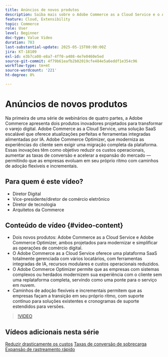 ```yaml
---
title: Anúncios de novos produtos
description: Saiba mais sobre o Adobe Commerce as a Cloud Service e o Adobe Commerce Optimizer.
feature: Cloud, Extensibility
topic: Commerce
role: User
level: Beginner
doc-type: Value Video
duration: 783
last-substantial-update: 2025-05-15T00:00:00Z
jira: KT-18109
exl-id: e3b7ca08-e8a7-4ff0-a408-4e7e0460e5ed
source-git-commit: 4f79b61eafb2b02019cfe484e5a6eddf1e354c96
workflow-type: tm+mt
source-wordcount: '221'
ht-degree: 0%

---
```


# Anúncios de novos produtos

Na primeira de uma série de webinários de quatro partes, a Adobe Commerce apresenta dois produtos inovadores projetados para transformar o varejo digital. Adobe Commerce as a Cloud Service, uma solução SaaS escalável que oferece atualizações perfeitas e ferramentas integradas alimentadas por IA.  Adobe Commerce Optimizer, que moderniza as experiências do cliente sem exigir uma migração completa da plataforma. Essas inovações têm como objetivo reduzir os custos operacionais, aumentar as taxas de conversão e acelerar a expansão do mercado — permitindo que as empresas evoluam em seu próprio ritmo com caminhos de adoção flexíveis e incrementais.

## Para quem é este vídeo?

* Diretor Digital
* Vice-presidente/diretor de comércio eletrônico
* Diretor de tecnologia
* Arquitetos da Commerce

## Conteúdo de vídeo {#video-content}

* Dois novos produtos: Adobe Commerce as a Cloud Service e Adobe Commerce Optimizer, ambos projetados para modernizar e simplificar as operações de comércio digital.
* O Adobe Commerce as a Cloud Service oferece uma plataforma SaaS totalmente gerenciada com vários locatários, com ferramentas integradas de IA, recursos modulares e custos operacionais reduzidos.
* O Adobe Commerce Optimizer permite que as empresas com sistemas complexos ou herdados modernizem sua experiência com o cliente sem uma replataforma completa, servindo como uma ponte para o serviço em nuvem.
* Caminhos de adoção flexíveis e incrementais permitem que as empresas façam a transição em seu próprio ritmo, com suporte contínuo para soluções existentes e cronogramas de suporte estendidos para versões.

>[!VIDEO](https://video.tv.adobe.com/v/3458484/?learn=on&enablevpops)

## Vídeos adicionais nesta série

[Reduzir drasticamente os custos](./drastically-cut-costs.md)
[Taxas de conversão de sobrecarga](./supercharge-conversion-rates.md)
[Expansão de rastreamento rápido](fast-track-expansion.md)
